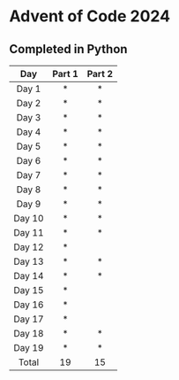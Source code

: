 # Advent of Code 2024
## Completed in Python

|  Day   | Part 1 | Part 2 |
|:------:|:------:|:------:|
| Day 1  |   *    |   *    |
| Day 2  |   *    |   *    |
| Day 3  |   *    |   *    |
| Day 4  |   *    |   *    |
| Day 5  |   *    |   *    |
| Day 6  |   *    |   *    |
| Day 7  |   *    |   *    |
| Day 8  |   *    |   *    |
| Day 9  |   *    |   *    |
| Day 10 |   *    |   *    |
| Day 11 |   *    |   *    |
| Day 12 |   *    |        |
| Day 13 |   *    |   *    |
| Day 14 |   *    |   *    |
| Day 15 |   *    |        |
| Day 16 |   *    |        |
| Day 17 |   *    |        |
| Day 18 |   *    |   *    |
| Day 19 |   *    |   *    |
| Total  |   19   |   15   |

